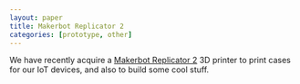 ```yaml
---
layout: paper
title: Makerbot Replicator 2
categories: [prototype, other]
---
```


We have recently acquire a [Makerbot Replicator 2](http://store.makerbot.com/replicator2.html) 3D printer to print cases for our IoT devices, and also to build some cool stuff.
